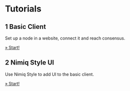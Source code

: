 # Tutorials

## 1 Basic Client
Set up a node in a website, connect it and reach consensus.

[&raquo; Start!](tutorial-01-basic-client)

## 2 Nimiq Style UI
Use Nimiq Style to add UI to the basic client.

[&raquo; Start!](tutorial-02-UI)
